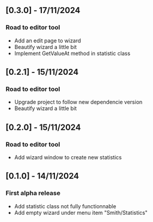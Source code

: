 ## [0.3.0] - 17/11/2024
### Road to editor tool
- Add an edit page to wizard
- Beautify wizard a little bit
- Implement GetValueAt method in statistic class 

## [0.2.1] - 15/11/2024
### Road to editor tool
- Upgrade project to follow new dependencie version
- Beautify wizard a little bit

## [0.2.0] - 15/11/2024
### Road to editor tool
- Add wizard window to create new statistics

## [0.1.0] - 14/11/2024
### First alpha release
- Add statistic class not fully functionnable
- Add empty wizard under menu item "Smith/Statistics"